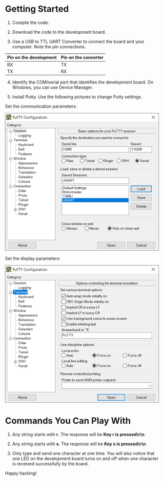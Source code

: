 # Getting Started

1. Compile the code.

2. Download the code to the development board.

3. Use a USB to TTL UART Converter to connect the board and your computer. Note the pin connections.

| Pin on the development 	| Pin on the converter 	|
|------------------------	|----------------------	|
| RX                     	| TX                   	|
| TX                     	| RX                   	|

4. Identify the COM/serial port that identifies the development board. On Windows, you can use Device Manager.

5. Install Putty. Use the following pictures to change Putty settings.

Set the communication parameters:

![Communication Parameter Putty](Putty_Set_Communication.PNG)

Set the display parameters:

![Display Parameter Putty](Putty_Set_Display.PNG)

# Commands You Can Play With

1. Any string starts with **r**. The response will be **Key r is pressed\r\n**.

2. Any string starts with **s**. The response will be **Key s is pressed\r\n**.

3. Only type and send one character at one time. You will also notice that one LED on the development board turns on and off when one character is received successfully by the board.

Happy hacking!